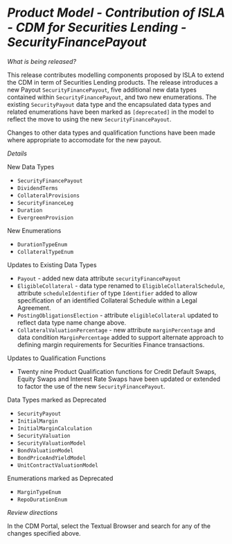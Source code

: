 # *Product Model - Contribution of ISLA - CDM for Securities Lending - SecurityFinancePayout*

_What is being released?_

This release contributes modelling components proposed by ISLA to extend the CDM in term of Securities Lending products.  The release introduces a new Payout `SecurityFinancePayout`, five additional new data types contained within `SecurityFinancePayout`, and two new enumerations.  The existing `SecurityPayout` data type and the encapsulated data types and related enumerations have been marked as `[deprecated]` in the model to reflect the move to using the new `SecurityFinancePayout`.

Changes to other data types and qualification functions have been made where appropriate to accomodate for the new payout.

_Details_

New Data Types
- `SecurityFinancePayout`
- `DividendTerms`
- `CollateralProvisions`
- `SecurityFinanceLeg`
- `Duration`
- `EvergreenProvision`

New Enumerations
- `DurationTypeEnum`
- `CollateralTypeEnum`

Updates to Existing Data Types
- `Payout` - added new data attribute `securityFinancePayout`
- `EligibleCollateral` - data type renamed to `EligibleCollateralSchedule`, attribute `scheduleIdentifier` of type `Identifier` added to allow specification of an identified Collateral Schedule within a Legal Agreement.
- `PostingObligationsElection` - attribute `eligibleCollateral` updated to reflect data type name change above.
- `CollateralValuationPercentage` - new attribute `marginPercentage` and data condition `MarginPercentage` added to support alternate approach to defining margin requirements for Securities Finance transactions.

Updates to Qualification Functions
- Twenty nine Product Qualification functions for Credit Default Swaps, Equity Swaps and Interest Rate Swaps have been updated or extended to factor the use of the new  `SecurityFinancePayout`.

Data Types marked as Deprecated
- `SecurityPayout`
- `InitialMargin`
- `InitialMarginCalculation`
- `SecurityValuation`
- `SecurityValuationModel`
- `BondValuationModel`
- `BondPriceAndYieldModel`
- `UnitContractValuationModel`

Enumerations marked as Deprecated
- `MarginTypeEnum`
- `RepoDurationEnum`

_Review directions_

In the CDM Portal, select the Textual Browser and search for any of the changes specified above. 
